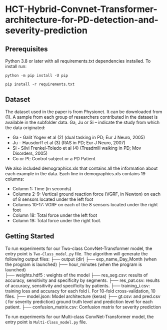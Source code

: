 # HCT-Hybrid-Convnet-Transformer-architecture-for-PD-detection-and-severity-prediction

## Prerequisites
Python 3.8 or later with all requirements.txt dependencies installed. To install run:


`python -m pip install -U pip`

`pip install -r requirements.txt`


## Dataset
The dataset used in the paper is from Physionet. It can be downloaded from (1). A sample from each group of researchers contributed in the dataset is available in the subfolder data. 
Ga, Ju or Si – indicate the study from which the data originated:
* Ga - Galit Yogev et al (2) (dual tasking in PD; Eur J Neuro, 2005)
* Ju – Hausdorff et al (3) (RAS in PD; Eur J Neuro, 2007)
* Si - Silvi Frenkel-Toledo et al (4) (Treadmill walking in PD; Mov Disorders, 2005)
* Co or Pt: Control subject or a PD Patient

We also included demographics.xls that contains all the information about each example in the data.
Each line in demographics.xls contains 19 columns:

* Column      1:   Time (in seconds)
* Columns   2-9:   Vertical ground reaction force (VGRF, in Newton) on each of 8
	  	  sensors located under the left foot
* Columns 10-17:   VGRF on each of the 8 sensors located under the right foot
* Column     18:   Total force under the left foot
* Column     19:   Total force under the right foot.

## Getting Started
To run experiments for our Two-class ConvNet-Transformer model, the entry point is `Two-Class_model.py` file.
The algorithm will generate the following output files:
├── output (dir)
    ├── exp_name_Day_Month (when the program is launched) 
        ├── hour_minutes (when the program is launched)  
            ├──  weights.hdf5 : weights of the model
            ├──  res_seg.csv: results of accuracy, sensitivity and specificity by segments.
            ├──  res_pat.csv: results of accuracy, sensitivity and specificity by patients. 
            ├──  training_i.csv: training loss and accuracy for each fold i. For 10-fold cross-validation, 10 files. 
            ├──  model.json: Model architecture (keras)
            ├──  gt.csv: and pred.csv  ( for severity prediction) ground truth level and prediction level for each patient.
            ├──  confusion_matrix.csv: Confusion matrix for severity prediction

To run experiments for our Multi-class ConvNet-Transformer model, the entry point is `Multi-Class_model.py` file.



